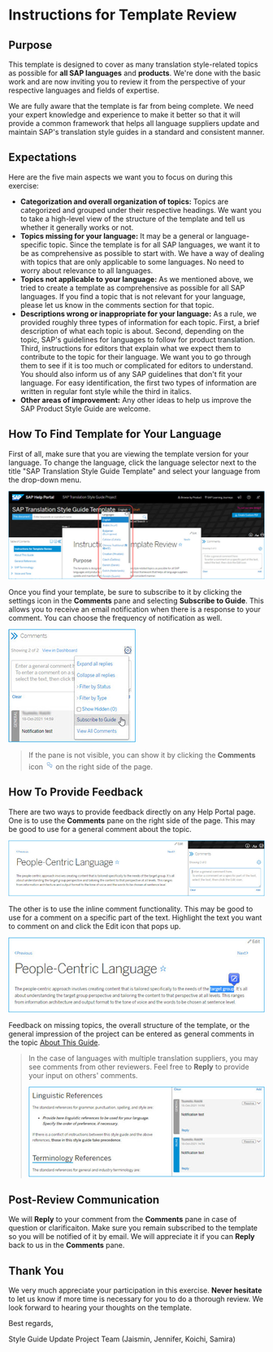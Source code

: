 # Instructions for Template Review

## Purpose

This template is designed to cover as many translation style-related topics as possible for **all SAP languages** and **products**. We're done with the basic work and are now inviting you to review it from the perspective of your respective languages and fields of expertise.

We are fully aware that the template is far from being complete. We need your expert knowledge and experience to make it better so that it will provide a common framework that helps all language suppliers update and maintain SAP's translation style guides in a standard and consistent manner.

## Expectations

Here are the five main aspects we want you to focus on during this exercise:

* **Categorization and overall organization of topics:** Topics are categorized and grouped under their respective headings. We want you to take a high-level view of the structure of the template and tell us whether it generally works or not.
* **Topics missing for your language:** It may be a general or language-specific topic. Since the template is for all SAP languages, we want it to be as comprehensive as possible to start with. We have a way of dealing with topics that are only applicable to some languages. No need to worry about relevance to all languages.
* **Topics not applicable to your language:** As we mentioned above, we tried to create a template as comprehensive as possible for all SAP languages. If you find a topic that is not relevant for your language, please let us know in the comments section for that topic.
* **Descriptions wrong or inappropriate for your language:** As a rule, we provided roughly three types of information for each topic. First, a brief description of what each topic is about. Second, depending on the topic, SAP's guidelines for languages to follow for product translation. Third, instructions for editors that explain what we expect them to contribute to the topic for their language. We want you to go through them to see if it is too much or complicated for editors to understand. You should also inform us of any SAP guidelines that don't fit your language. For easy identification, the first two types of information are written in regular font style while the third in italics.
* **Other areas of improvement:** Any other ideas to help us improve the SAP Product Style Guide are welcome.

## How To Find Template for Your Language

First of all, make sure that you are viewing the template version for your language. To change the language, click the language selector next to the title "SAP Translation Style Guide Template" and select your language from the drop-down menu.

![languages](./images/language_selector.jpg)

Once you find your template, be sure to subscribe to it by clicking the settings icon in the **Comments** pane and selecting **Subscribe to Guide**. This allows you to receive an email notification when there is a response to your comment. You can choose the frequency of notification as well.

![subscribe](./images/subscribe.jpg)

> If the pane is not visible, you can show it by clicking the **Comments** icon ![icon](./images/icon_comment.jpg) on the right side of the page.

## How To Provide Feedback

There are two ways to provide feedback directly on any Help Portal page. One is to use the **Comments** pane on the right side of the page. This may be good to use for a general comment about the topic.

![image](./images/general_comment.jpg)

The other is to use the inline comment functionality. This may be good to use for a comment on a specific part of the text. Highlight the text you want to comment on and click the Edit icon that pops up.

![image](./images/inline_comment.jpg)

Feedback on missing topics, the overall structure of the template, or the general impression of the project can be entered as general comments in the topic [About This Guide](00_about.md).

> In the case of languages with multiple translation suppliers, you may see comments from other reviewers. Feel free to **Reply** to provide your input on others' comments.
>
> ![reply](./images/comments_pane.jpg)

## Post-Review Communication

We will **Reply** to your comment from the **Comments** pane in case of question or clarificaiton. Make sure you remain subscribed to the template so you will be notified of it by email. We will appreciate it if you can **Reply** back to us in the **Comments** pane.

## Thank You

We very much appreciate your participation in this exercise. **Never hesitate** to let us know if more time is necessary for you to do a thorough review. We look forward to hearing your thoughts on the template.

Best regards,

Style Guide Update Project Team (Jaismin, Jennifer, Koichi, Samira)

